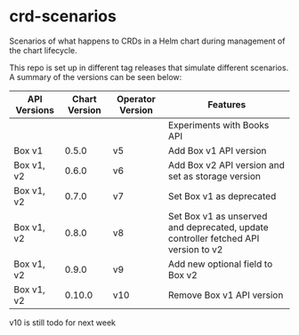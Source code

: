 # crd-scenarios

Scenarios of what happens to CRDs in a Helm chart during management of the chart lifecycle.

This repo is set up in different tag releases that simulate different scenarios.
A summary of the versions can be seen below:

| API Versions | Chart Version | Operator Version | Features                                                                           |
|--------------|---------------|------------------|------------------------------------------------------------------------------------|
|              |               |                  | Experiments with Books API                                                         |
| Box v1       | 0.5.0         | v5               | Add Box v1 API version                                                             |
| Box v1, v2   | 0.6.0         | v6               | Add Box v2 API version and set as storage version                                  |
| Box v1, v2   | 0.7.0         | v7               | Set Box v1 as deprecated                                                           |
| Box v1, v2   | 0.8.0         | v8               | Set Box v1 as unserved and deprecated, update controller fetched API version to v2 |
| Box v1, v2   | 0.9.0         | v9               | Add new optional field to Box v2                                                   |
| Box v1, v2   | 0.10.0        | v10              | Remove Box v1 API version                                                          |
v10 is still todo for next week
